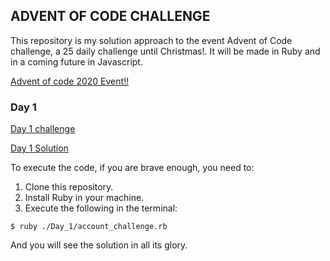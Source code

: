 ## ADVENT OF CODE CHALLENGE

 This repository is my solution approach to the event Advent of Code challenge, a 25 daily challenge until Christmas!. It will be made in Ruby and in a coming future in Javascript.

 [Advent of code 2020 Event!!](https://adventofcode.com/)

### Day 1 ### 

 [Day 1 challenge](https://adventofcode.com/2020/day/1)

 [Day 1 Solution](https://github.com/rafahg/Advent_of_code_2020/blob/main/Day_1/account_challenge.rb)

 To execute the code, if you are brave enough, you need to:

 1. Clone this repository.
 2. Install Ruby in your machine.
 3. Execute the following in the terminal:

 ```
 $ ruby ./Day_1/account_challenge.rb
 ```

 And you will see the solution in all its glory.



